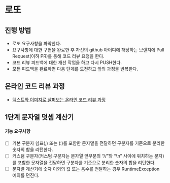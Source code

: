# 로또
## 진행 방법
* 로또 요구사항을 파악한다.
* 요구사항에 대한 구현을 완료한 후 자신의 github 아이디에 해당하는 브랜치에 Pull Request(이하 PR)를 통해 코드 리뷰 요청을 한다.
* 코드 리뷰 피드백에 대한 개선 작업을 하고 다시 PUSH한다.
* 모든 피드백을 완료하면 다음 단계를 도전하고 앞의 과정을 반복한다.

## 온라인 코드 리뷰 과정
* [텍스트와 이미지로 살펴보는 온라인 코드 리뷰 과정](https://github.com/next-step/nextstep-docs/tree/master/codereview)



## 1단계 문자열 덧셈 계산기
#### 기능 요구사항
- [ ] 기본 구분자 쉼표(,) 또는 (:)를 포함한 문자열을 전달하면 구분자를 기준으로 분리한 숫자의 합을 리턴한다.
- [ ] 커스텀 구분자(커스텀 구분자는 문자열 앞부분의 “//”와 “\n” 사이에 위치하는 문자)를 포함한 문자열을 전달하면 구분자를 기준으로 분리한 숫자의 합을 리턴한다.
- [ ] 문자열 계산기에 숫자 이외의 값 또는 음수를 전달하는 경우 RuntimeException 예외를 던진다.
